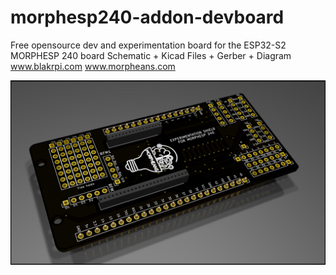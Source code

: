 # morphesp240-addon-devboard
Free opensource dev and experimentation board for the ESP32-S2 MORPHESP 240 board
Schematic + Kicad Files + Gerber + Diagram
www.blakrpi.com www.morpheans.com

![alt text](https://github.com/ccadic/morphesp240-addon-devboard/blob/master/ESP32-S2-WROOMb.jpg)
